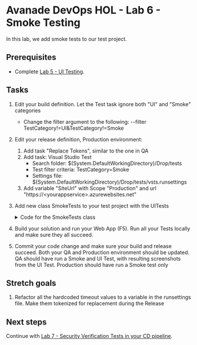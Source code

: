 # Avanade DevOps HOL - Lab 6 - Smoke Testing

In this lab, we add smoke tests to our test project.

## Prerequisites

- Complete [Lab 5 - UI Testing](lab-5-ui-testing.md).

## Tasks

1. Edit your build definition. Let the Test task ignore both "UI" and "Smoke" categories
    - Change the filter argument to the following: --filter TestCategory!=UI&TestCategory!=Smoke

1. Edit your release definition, Production environment:
    1. Add task "Replace Tokens", similar to the one in QA
    1. Add task: Visual Studio Test
        - Search folder: $(System.DefaultWorkingDirectory)/Drop/tests
        - Test filter criteria: TestCategory=Smoke
        - Settings file: $(System.DefaultWorkingDirectory)/Drop/tests/vsts.runsettings
    1. Add variable "SiteUrl" with Scope "Production" and url "https://\<yourappservice\>.azurewebsites.net"

1. Add new class SmokeTests to your test project with the UITests
    <details><summary>Code for the SmokeTests class</summary>

    ```csharp
    [TestClass]
    public class SmokeTests
    {
        public TestContext TestContext { get; set; }

        private string _siteUrl;
        private int _timeout;

        [TestInitialize()]
        public void MyTestInitialize()
        {
            if (TestContext.Properties.Contains("siteUrl"))
            {
                _siteUrl = TestContext.Properties["siteUrl"].ToString();
            }

            _timeout = 60000;
        }

        [TestMethod]
        [TestCategory("Smoke")]
        public void ValidateSiteIsAvailable()
        {
            try
            {
                var request = WebRequest.CreateHttp(_siteUrl);
                request.Timeout = _timeout;
                request.ReadWriteTimeout = _timeout;
                using (var response = (HttpWebResponse)request.GetResponse())
                {
                    // Assert
                    Assert.AreEqual(HttpStatusCode.OK, response.StatusCode);
                }
            }
            catch (Exception ex)
            {
                Console.WriteLine("Exception: {0}", ex.Message);
                Assert.Fail(ex.Message);
            }
        }
    }
    ```
    </details>

1. Build your solution and run your Web App (F5). Run all your Tests locally and make sure they all succeed.

1. Commit your code change and make sure your build and release succeed. Both your QA and Production environment should be updated. QA should have run a Smoke and UI Test, with resulting screenshots from the UI Test. Production should have run a Smoke test only

## Stretch goals

1. Refactor all the hardcoded timeout values to a variable in the runsettings file. Make them tokenized for replacement during the Release

## Next steps

Continue with [Lab 7 - Security Verification Tests in your CD pipeline](lab-7-security-verification-tests.md).